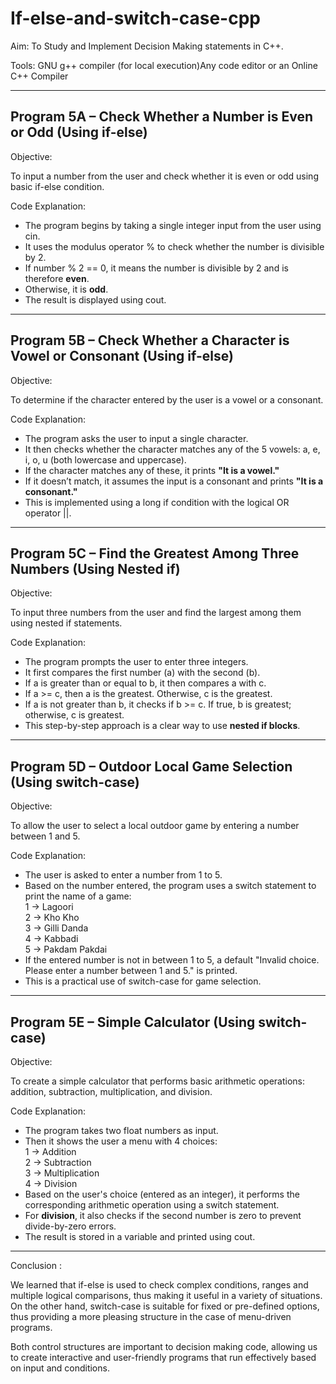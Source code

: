 # If-else-and-switch-case-cpp

Aim: To Study and Implement Decision Making statements in C++. 

Tools: GNU g++ compiler (for local execution)Any code editor or an Online C++ Compiler          

--------------------------------------------------------------------------------
Program 5A – Check Whether a Number is Even or Odd (Using if-else)
--------------------------------------------------------------------------------

Objective: 

To input a number from the user and check whether it is even or odd using basic if-else condition.

Code Explanation:

- The program begins by taking a single integer input from the user using cin.  
- It uses the modulus operator % to check whether the number is divisible by 2.  
- If number % 2 == 0, it means the number is divisible by 2 and is therefore **even**.  
- Otherwise, it is **odd**.  
- The result is displayed using cout.

--------------------------------------------------------------------------------
Program 5B – Check Whether a Character is Vowel or Consonant (Using if-else)
--------------------------------------------------------------------------------

Objective:  

To determine if the character entered by the user is a vowel or a consonant.

Code Explanation: 

- The program asks the user to input a single character.  
- It then checks whether the character matches any of the 5 vowels: a, e, i, o, u (both lowercase and uppercase).  
- If the character matches any of these, it prints **"It is a vowel."**  
- If it doesn’t match, it assumes the input is a consonant and prints **"It is a consonant."**  
- This is implemented using a long if condition with the logical OR operator ||.

--------------------------------------------------------------------------------
Program 5C – Find the Greatest Among Three Numbers (Using Nested if)
--------------------------------------------------------------------------------

Objective: 

To input three numbers from the user and find the largest among them using nested if statements.

Code Explanation: 

- The program prompts the user to enter three integers.  
- It first compares the first number (a) with the second (b).  
- If a is greater than or equal to b, it then compares a with c.  
- If a >= c, then a is the greatest. Otherwise, c is the greatest.  
- If a is not greater than b, it checks if b >= c. If true, b is greatest; otherwise, c is greatest.  
- This step-by-step approach is a clear way to use **nested if blocks**.

--------------------------------------------------------------------------------
Program 5D – Outdoor Local Game Selection (Using switch-case)
--------------------------------------------------------------------------------

Objective: 

To allow the user to select a local outdoor game by entering a number between 1 and 5.

Code Explanation:  
- The user is asked to enter a number from 1 to 5.  
- Based on the number entered, the program uses a switch statement to print the name of a game:  
  1 → Lagoori  
  2 → Kho Kho  
  3 → Gilli Danda  
  4 → Kabbadi  
  5 → Pakdam Pakdai  
- If the entered number is not in between 1 to 5, a default "Invalid choice. Please enter a number between 1 and 5." is printed.  
- This is a practical use of switch-case for game selection.

--------------------------------------------------------------------------------
Program 5E – Simple Calculator (Using switch-case)
--------------------------------------------------------------------------------
Objective:

To create a simple calculator that performs basic arithmetic operations: addition, subtraction, multiplication, and division.

Code Explanation:  
- The program takes two float numbers as input.  
- Then it shows the user a menu with 4 choices:  
  1 → Addition  
  2 → Subtraction  
  3 → Multiplication  
  4 → Division  
- Based on the user's choice (entered as an integer), it performs the corresponding arithmetic operation using a switch statement.  
- For **division**, it also checks if the second number is zero to prevent divide-by-zero errors.  
- The result is stored in a variable and printed using cout.

--------------------------------------------------------------------------------

Conclusion :

We learned that if-else is used to check complex conditions, ranges and multiple logical comparisons, thus making it useful in a variety of situations. On the other hand, switch-case is suitable for fixed or pre-defined options, thus providing a more pleasing structure in the case of menu-driven programs.          

Both control structures are important to decision making code, allowing us to create interactive and user-friendly programs that run effectively based on input and conditions.
